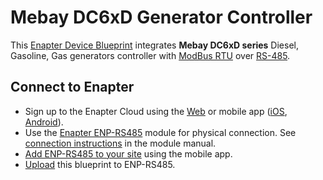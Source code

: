 # Mebay DC6xD Generator Controller

This [Enapter Device Blueprint](https://go.enapter.com/marketplace-readme) integrates **Mebay DC6xD series** Diesel, Gasoline, Gas generators controller with [ModBus RTU](https://go.enapter.com/developers-enapter-modbus) over [RS-485](https://go.enapter.com/developers-enapter-rs485).

## Connect to Enapter

- Sign up to the Enapter Cloud using the [Web](https://cloud.enapter.com/) or mobile app ([iOS](https://apps.apple.com/app/id1388329910), [Android](https://play.google.com/store/apps/details?id=com.enapter&hl=en)).
- Use the [Enapter ENP-RS485](https://go.enapter.com/handbook-enp-rs485) module for physical connection. See [connection instructions](https://go.enapter.com/handbook-enp-rs485-conn) in the module manual.
- [Add ENP-RS485 to your site](https://go.enapter.com/handbook-mobile-app) using the mobile app.
- [Upload](https://go.enapter.com/developers-upload-blueprint) this blueprint to ENP-RS485.
